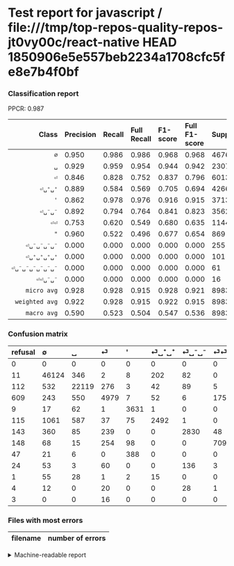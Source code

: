 # Test report for javascript / file:///tmp/top-repos-quality-repos-jt0vy00c/react-native HEAD 1850906e5e557beb2234a1708cfc5fe8e7b4f0bf

### Classification report

PPCR: 0.987

| Class | Precision | Recall | Full Recall | F1-score | Full F1-score | Support | Full Support | PPCR |
|------:|:----------|:-------|:------------|:---------|:---------|:--------|:-------------|:-----|
| `∅` | 0.950| 0.986| 0.986| 0.968| 0.968| 46764| 46775| 1.000 |
| `␣` | 0.929| 0.959| 0.954| 0.944| 0.942| 23070| 23182| 0.995 |
| `⏎` | 0.846| 0.828| 0.752| 0.837| 0.796| 6013| 6622| 0.908 |
| `⏎␣⁺␣⁺` | 0.889| 0.584| 0.569| 0.705| 0.694| 4266| 4381| 0.974 |
| `'` | 0.862| 0.978| 0.976| 0.916| 0.915| 3713| 3722| 0.998 |
| `⏎␣⁻␣⁻` | 0.892| 0.794| 0.764| 0.841| 0.823| 3562| 3705| 0.961 |
| `⏎⏎` | 0.753| 0.620| 0.549| 0.680| 0.635| 1144| 1292| 0.885 |
| `"` | 0.960| 0.522| 0.496| 0.677| 0.654| 869| 916| 0.949 |
| `⏎␣⁻␣⁻␣⁻␣⁻` | 0.000| 0.000| 0.000| 0.000| 0.000| 255| 279| 0.914 |
| `⏎␣⁺␣⁺␣⁺␣⁺` | 0.000| 0.000| 0.000| 0.000| 0.000| 101| 102| 0.990 |
| `⏎␣⁻␣⁻␣⁻␣⁻␣⁻␣⁻` | 0.000| 0.000| 0.000| 0.000| 0.000| 61| 65| 0.938 |
| `⏎⏎␣⁻␣⁻` | 0.000| 0.000| 0.000| 0.000| 0.000| 16| 19| 0.842 |
| `micro avg` | 0.928| 0.928| 0.915| 0.928| 0.921| 89834| 91060| 0.987 |
| `weighted avg` | 0.922| 0.928| 0.915| 0.922| 0.915| 89834| 91060| 0.987 |
| `macro avg` | 0.590| 0.523| 0.504| 0.547| 0.536| 89834| 91060| 0.987 |

### Confusion matrix

|refusal|  ∅| ␣| ⏎| '| ⏎␣⁺␣⁺| ⏎␣⁻␣⁻| ⏎⏎| "| ⏎␣⁻␣⁻␣⁻␣⁻| ⏎␣⁺␣⁺␣⁺␣⁺| ⏎␣⁻␣⁻␣⁻␣⁻␣⁻␣⁻| ⏎⏎␣⁻␣⁻| 
|:---|:---|:---|:---|:---|:---|:---|:---|:---|:---|:---|:---|:---|
|0 |0 |0 |0 |0 |0 |0 |0 |0 |0 |0 |0 |0 |
|11 |46124 |346 |2 |8 |202 |82 |0 |0 |0 |0 |0 |0 |
|112 |532 |22119 |276 |3 |42 |89 |5 |4 |0 |0 |0 |0 |
|609 |243 |550 |4979 |7 |52 |6 |175 |1 |0 |0 |0 |0 |
|9 |17 |62 |1 |3631 |1 |0 |0 |1 |0 |0 |0 |0 |
|115 |1061 |587 |37 |75 |2492 |1 |0 |13 |0 |0 |0 |0 |
|143 |360 |85 |239 |0 |0 |2830 |48 |0 |0 |0 |0 |0 |
|148 |68 |15 |254 |98 |0 |0 |709 |0 |0 |0 |0 |0 |
|47 |21 |6 |0 |388 |0 |0 |0 |454 |0 |0 |0 |0 |
|24 |53 |3 |60 |0 |0 |136 |3 |0 |0 |0 |0 |0 |
|1 |55 |28 |1 |2 |15 |0 |0 |0 |0 |0 |0 |0 |
|4 |12 |0 |20 |0 |0 |28 |1 |0 |0 |0 |0 |0 |
|3 |0 |0 |16 |0 |0 |0 |0 |0 |0 |0 |0 |0 |

### Files with most errors

| filename | number of errors|
|:----:|:-----|

<details>
    <summary>Machine-readable report</summary>
```json
{
  "cl_report": {"\"": {"f1-score": 0.676602086438152, "precision": 0.959830866807611, "recall": 0.522439585730725, "support": 869}, "\u0027": {"f1-score": 0.9163406940063091, "precision": 0.8620607787274454, "recall": 0.9779154322650148, "support": 3713}, "macro avg": {"f1-score": 0.5472621017306265, "precision": 0.5901455454336137, "recall": 0.5226577208770578, "support": 89834}, "micro avg": {"f1-score": 0.9276888483202351, "precision": 0.9276888483202351, "recall": 0.9276888483202351, "support": 89834}, "weighted avg": {"f1-score": 0.9221209126231015, "precision": 0.9219672893265749, "recall": 0.9276888483202351, "support": 89834}, "\u2205": {"f1-score": 0.9678732556919527, "precision": 0.9501091748032794, "recall": 0.9863142588315799, "support": 46764}, "\u23ce": {"f1-score": 0.8369473861153136, "precision": 0.8460492778249787, "recall": 0.82803924829536, "support": 6013}, "\u23ce\u23ce": {"f1-score": 0.680095923261391, "precision": 0.7534537725823592, "recall": 0.6197552447552448, "support": 1144}, "\u23ce\u23ce\u2423\u207b\u2423\u207b": {"f1-score": 0.0, "precision": 0.0, "recall": 0.0, "support": 16}, "\u23ce\u2423\u207a\u2423\u207a": {"f1-score": 0.704950495049505, "precision": 0.8887303851640513, "recall": 0.5841537740271917, "support": 4266}, "\u23ce\u2423\u207a\u2423\u207a\u2423\u207a\u2423\u207a": {"f1-score": 0.0, "precision": 0.0, "recall": 0.0, "support": 101}, "\u23ce\u2423\u207b\u2423\u207b": {"f1-score": 0.8405108405108404, "precision": 0.8921815889029003, "recall": 0.7944974733295901, "support": 3562}, "\u23ce\u2423\u207b\u2423\u207b\u2423\u207b\u2423\u207b": {"f1-score": 0.0, "precision": 0.0, "recall": 0.0, "support": 255}, "\u23ce\u2423\u207b\u2423\u207b\u2423\u207b\u2423\u207b\u2423\u207b\u2423\u207b": {"f1-score": 0.0, "precision": 0.0, "recall": 0.0, "support": 61}, "\u2423": {"f1-score": 0.9438245396940538, "precision": 0.9293307003907398, "recall": 0.958777633289987, "support": 23070}},
  "cl_report_full": {"\"": {"f1-score": 0.6537077033837293, "precision": 0.959830866807611, "recall": 0.49563318777292575, "support": 916}, "\u0027": {"f1-score": 0.9153012351903203, "precision": 0.8620607787274454, "recall": 0.9755507791509941, "support": 3722}, "macro avg": {"f1-score": 0.5355216716449516, "precision": 0.5901455454336137, "recall": 0.5037261294480746, "support": 91060}, "micro avg": {"f1-score": 0.92140148374186, "precision": 0.9276888483202351, "recall": 0.9151987700417308, "support": 91060}, "weighted avg": {"f1-score": 0.91457627839309, "precision": 0.920799005452704, "recall": 0.9151987700417308, "support": 91060}, "\u2205": {"f1-score": 0.967761563558922, "precision": 0.9501091748032794, "recall": 0.9860823089257081, "support": 46775}, "\u23ce": {"f1-score": 0.7961941312864796, "precision": 0.8460492778249787, "recall": 0.7518876472364845, "support": 6622}, "\u23ce\u23ce": {"f1-score": 0.6350201522615315, "precision": 0.7534537725823592, "recall": 0.5487616099071208, "support": 1292}, "\u23ce\u23ce\u2423\u207b\u2423\u207b": {"f1-score": 0.0, "precision": 0.0, "recall": 0.0, "support": 19}, "\u23ce\u2423\u207a\u2423\u207a": {"f1-score": 0.6936673625608907, "precision": 0.8887303851640513, "recall": 0.5688199041314769, "support": 4381}, "\u23ce\u2423\u207a\u2423\u207a\u2423\u207a\u2423\u207a": {"f1-score": 0.0, "precision": 0.0, "recall": 0.0, "support": 102}, "\u23ce\u2423\u207b\u2423\u207b": {"f1-score": 0.8230332994038098, "precision": 0.8921815889029003, "recall": 0.7638326585695007, "support": 3705}, "\u23ce\u2423\u207b\u2423\u207b\u2423\u207b\u2423\u207b": {"f1-score": 0.0, "precision": 0.0, "recall": 0.0, "support": 279}, "\u23ce\u2423\u207b\u2423\u207b\u2423\u207b\u2423\u207b\u2423\u207b\u2423\u207b": {"f1-score": 0.0, "precision": 0.0, "recall": 0.0, "support": 65}, "\u2423": {"f1-score": 0.941574612093736, "precision": 0.9293307003907398, "recall": 0.9541454576826849, "support": 23182}},
  "ppcr": 0.9865363496595652
}
```
</details>

